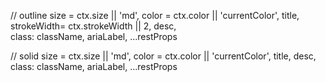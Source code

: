 // outline
size = ctx.size || 'md', 
color = ctx.color || 'currentColor', 
title, 
strokeWidth= ctx.strokeWidth || 2,
desc,  
class: className, 
ariaLabel, 
...restProps 

// solid
size = ctx.size || 'md', 
color = ctx.color || 'currentColor', 
title, 
desc,  
class: className, 
ariaLabel, 
...restProps